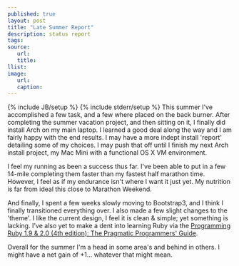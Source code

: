 ```yaml
---
published: true
layout: post
title: "Late Summer Report"
description: status report
tags:
source:
   url:
   title:
llist:
image:
   url:
   caption:
---
```

{% include JB/setup %}
{% include stderr/setup %}
This summer I've accomplished a few task, and a few where placed on the back burner. After completing the summer vacation project, and then sitting on it, I finally did install Arch on my main laptop. I learned a good deal along the way and I am fairly happy with the end results. I may have a more indept install 'report' detailing some of my choices. I may push that off until I finish my next Arch install project, my Mac Mini with a functional OS X VM environment.

I feel my running as been a success thus far. I've been able to put in a few 14-mile completing them faster than my fastest half marathon time. However, I feel as if my endurance isn't where I want it just yet. My nutrition is far from ideal this close to Marathon Weekend.

And finally, I spent a few weeks slowly moving to Bootstrap3, and I think I finally transitioned everything over. I also made a few slight changes to the 'theme'. I like the current design, I feel it is clean & simple; yet something is lacking. I've also yet to make a dent into learning Ruby via the [Programming Ruby 1.9 & 2.0 (4th edition): The Pragmatic Programmers' Guide][rubyBook].

Overall for the summer  I'm a head in some area's and behind in others. I might have a net gain of +1... whatever that might mean.

[rubyBook]: http://pragprog.com/book/ruby4/programming-ruby-1-9-2-0 "by Dave Thomas, with Chad Fowler and Andy Hunt"